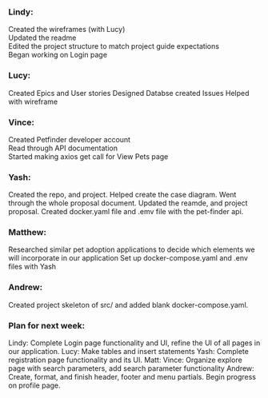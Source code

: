 ### Lindy:  
Created the wireframes (with Lucy)  
Updated the readme  
Edited the project structure to match project guide expectations  
Began working on Login page

### Lucy:
Created Epics and User stories
Designed Databse
created Issues
Helped with wireframe

### Vince:  
Created Petfinder developer account   
Read through API documentation  
Started making axios get call for View Pets page

### Yash:
Created the repo, and project. Helped create the case diagram. Went through the whole proposal document.
Updated the reamde, and project proposal.
Created docker.yaml file and .emv file with the pet-finder api.

### Matthew: 
Researched similar pet adoption applications to decide which elements we will incorporate in our application
Set up docker-compose.yaml and .env files with Yash

### Andrew:
Created project skeleton of src/ and added blank docker-compose.yaml.

### Plan for next week:  
Lindy: Complete Login page functionality and UI, refine the UI of all pages in our application.
Lucy: Make tables and insert statements
Yash: Complete registration page functionality and its UI.
Matt:
Vince:  Organize explore page with search parameters, add search parameter functionality
Andrew: Create, format, and finish header, footer and menu partials. Begin progress on profile page.


